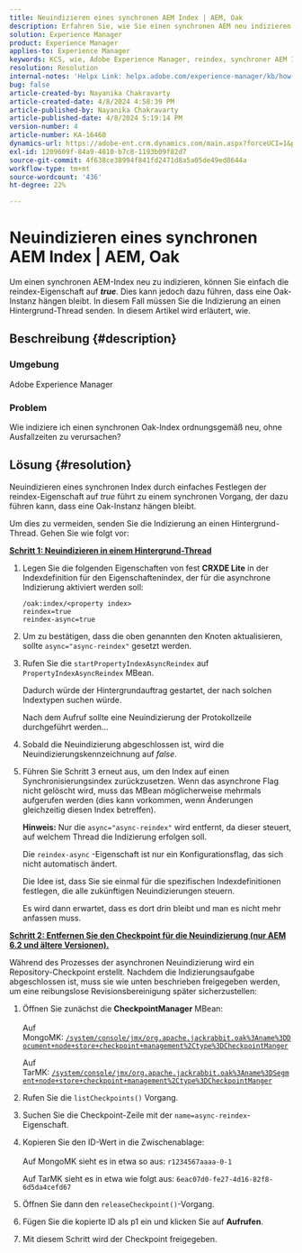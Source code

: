 ```yaml
---
title: Neuindizieren eines synchronen AEM Index | AEM, Oak
description: Erfahren Sie, wie Sie einen synchronen AEM neu indizieren, indem Sie die Indizierung an einen Hintergrund-Thread senden.
solution: Experience Manager
product: Experience Manager
applies-to: Experience Manager
keywords: KCS, wie, Adobe Experience Manager, reindex, synchroner AEM Index, Oak
resolution: Resolution
internal-notes: 'Helpx Link: helpx.adobe.com/experience-manager/kb/how-to-reindex-a-synchronous-AEM-index-AEM-Oak.html'
bug: false
article-created-by: Nayanika Chakravarty
article-created-date: 4/8/2024 4:58:39 PM
article-published-by: Nayanika Chakravarty
article-published-date: 4/8/2024 5:19:14 PM
version-number: 4
article-number: KA-16460
dynamics-url: https://adobe-ent.crm.dynamics.com/main.aspx?forceUCI=1&pagetype=entityrecord&etn=knowledgearticle&id=d4db733c-c9f5-ee11-a1fe-6045bd006295
exl-id: 1209609f-84a9-4810-b7c8-1193b09f82d7
source-git-commit: 4f638ce38994f841fd2471d8a5a05de49ed8644a
workflow-type: tm+mt
source-wordcount: '436'
ht-degree: 22%

---
```


# Neuindizieren eines synchronen AEM Index | AEM, Oak


Um einen synchronen AEM-Index neu zu indizieren, können Sie einfach die reindex-Eigenschaft auf <b>*true</b>*. Dies kann jedoch dazu führen, dass eine Oak-Instanz hängen bleibt. In diesem Fall müssen Sie die Indizierung an einen Hintergrund-Thread senden. In diesem Artikel wird erläutert, wie.

## Beschreibung {#description}


### Umgebung

Adobe Experience Manager

### Problem

Wie indiziere ich einen synchronen Oak-Index ordnungsgemäß neu, ohne Ausfallzeiten zu verursachen?


## Lösung {#resolution}


Neuindizieren eines synchronen Index durch einfaches Festlegen der reindex-Eigenschaft auf *true* führt zu einem synchronen Vorgang, der dazu führen kann, dass eine Oak-Instanz hängen bleibt.

Um dies zu vermeiden, senden Sie die Indizierung an einen Hintergrund-Thread. Gehen Sie wie folgt vor:

<b><u>Schritt 1: Neuindizieren in einem Hintergrund-Thread</u></b>

1. Legen Sie die folgenden Eigenschaften von fest <b>CRXDE Lite</b> in der Indexdefinition für den Eigenschaftenindex, der für die asynchrone Indizierung aktiviert werden soll:<br>


   ```
   /oak:index/<property index>
   reindex=true
   reindex-async=true
   ```


2. Um zu bestätigen, dass die oben genannten den Knoten aktualisieren, sollte `async="async-reindex"` gesetzt werden.
3. Rufen Sie die `startPropertyIndexAsyncReindex` auf `PropertyIndexAsyncReindex` MBean.<br>


   Dadurch würde der Hintergrundauftrag gestartet, der nach solchen Indextypen suchen würde.



   Nach dem Aufruf sollte eine Neuindizierung der Protokollzeile durchgeführt werden...
4. Sobald die Neuindizierung abgeschlossen ist, wird die Neuindizierungskennzeichnung auf *false*.
5. Führen Sie Schritt 3 erneut aus, um den Index auf einen Synchronisierungsindex zurückzusetzen. Wenn das asynchrone Flag nicht gelöscht wird, muss das MBean möglicherweise mehrmals aufgerufen werden (dies kann vorkommen, wenn Änderungen gleichzeitig diesen Index betreffen).



   <b>Hinweis:</b> Nur die `async="async-reindex"` wird entfernt, da dieser steuert, auf welchem Thread die Indizierung erfolgen soll.

   Die `reindex-async` -Eigenschaft ist nur ein Konfigurationsflag, das sich nicht automatisch ändert.

   Die Idee ist, dass Sie sie einmal für die spezifischen Indexdefinitionen festlegen, die alle zukünftigen Neuindizierungen steuern.

   Es wird dann erwartet, dass es dort drin bleibt und man es nicht mehr anfassen muss.


<b><u>Schritt 2: Entfernen Sie den Checkpoint für die Neuindizierung (nur AEM 6.2 und ältere Versionen).</u></b>

Während des Prozesses der asynchronen Neuindizierung wird ein Repository-Checkpoint erstellt.
Nachdem die Indizierungsaufgabe abgeschlossen ist, muss sie wie unten beschrieben freigegeben werden, um eine reibungslose Revisionsbereinigung später sicherzustellen:

1. Öffnen Sie zunächst die <b>CheckpointManager</b> MBean:<br>\
   Auf MongoMK: [`/system/console/jmx/org.apache.jackrabbit.oak%3Aname%3DDocument+node+store+checkpoint+management%2Ctype%3DCheckpointManger`](http://localhost:4502/system/console/jmx/org.apache.jackrabbit.oak%3Aname%3DDocument+node+store+checkpoint+management%2Ctype%3DCheckpointManger)

   Auf TarMK: [`/system/console/jmx/org.apache.jackrabbit.oak%3Aname%3DSegment+node+store+checkpoint+management%2Ctype%3DCheckpointManger`](http://localhost:4502/system/console/jmx/org.apache.jackrabbit.oak%3Aname%3DSegment+node+store+checkpoint+management%2Ctype%3DCheckpointManger)
2. Rufen Sie die `listCheckpoints()` Vorgang.
3. Suchen Sie die Checkpoint-Zeile mit der `name=async-reindex`-Eigenschaft.
4. Kopieren Sie den ID-Wert in die Zwischenablage:<br>\
   Auf MongoMK sieht es in etwa so aus: `r1234567aaaa-0-1`

   Auf TarMK sieht es in etwa wie folgt aus: `6eac07d0-fe27-4d16-82f8-6d5da4cefd67`
5. Öffnen Sie dann den `releaseCheckpoint()`-Vorgang.
6. Fügen Sie die kopierte ID als p1 ein und klicken Sie auf <b>Aufrufen</b>.
7. Mit diesem Schritt wird der Checkpoint freigegeben.
